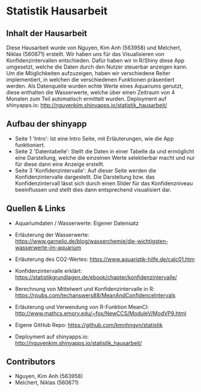 # Statistik Hausarbeit

## Inhalt der Hausarbeit
Diese Hausarbeit wurde von Nguyen, Kim Anh (563958) und Melchert, Niklas (560671) erstellt. 
Wir haben uns für das Visualisieren von Konfidenzintervallen entschieden. 
Dafür haben wir in R/Shiny diese App umgesetzt, welche die Daten durch den Nutzer steuerbar anzeigen kann. 
Um die Möglichkeiten aufzuzeigen, haben wir verschiedene Reiter implementiert, in welchen die verschiedenen Funktionen präsentiert werden. 
Als Datenquelle wurden echte Werte eines Aquariums genutzt, diese enthalten die Wasserwerte, welche über einen Zeitraum von 4 Monaten zum Teil automatisch ermittelt wurden.
Deployment auf shinyapps.io: http://nguyenkim.shinyapps.io/statistik_hausarbeit/

## Aufbau der shinyapp
- Seite 1 'Intro': Ist eine Intro Seite, mit Erläuterungen, wie die App funktioniert. 
- Seite 2 'Datentabelle': Stellt die Daten in einer Tabelle da und ermöglicht eine Darstellung, welche die einzelnen Werte selektierbar macht und nur für diese dann eine Anzeige erstellt. 
- Seite 3 'Konfidenzintervalle': Auf dieser Seite werden die Konfidenzintervalle dargestellt. Die Darstellung bzw. das Konfidenzintervall lässt sich durch einen Slider für das Konfidenzniveau beeinflussen und stellt dies dann entsprechend visualisiert dar. 

## Quellen & Links

- Aquariumdaten / Wasserwerte: Eigener Datensatz
- Erläuterung der Wasserwerte: https://www.garnelio.de/blog/wasserchemie/die-wichtigsten-wasserwerte-im-aquarium
- Erläuterung des CO2-Wertes: https://www.aquaristik-hilfe.de/calc01.htm

- Konfidenzintervalle erklärt: https://statistikgrundlagen.de/ebook/chapter/konfidenzintervalle/
- Berechnung von Mittelwert und Konfidenzintervalle in R: https://rpubs.com/techanswers88/MeanAndConfidenceIntervals
- Erläuterung und Verwendung von R-Funktion MeanCI: http://www.mathcs.emory.edu/~fox/NewCCS/ModuleV/ModVP9.html

- Eigene GitHub Repo: https://github.com/kmnhngyn/statistik
- Deployment auf shinyapps.io: http://nguyenkim.shinyapps.io/statistik_hausarbeit/

## Contributors
- Nguyen, Kim Anh (563958)
- Melchert, Niklas (560671)
